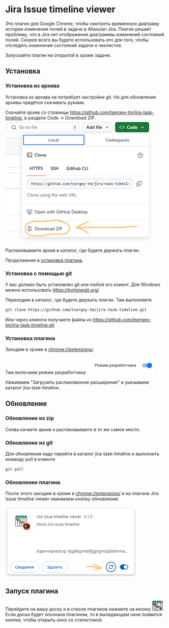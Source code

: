 # Jira Issue timeline viewer

Это плагин для Google Chrome, чтобы смотреть временную диаграму истории изменения полей в задаче в Atlassian Jira.
Плагин решает проблему, что в Jira нет отображения диаграммы изменений состояний полей.
Скорее всего вы будете использовать его для того, чтобы отследить изменения состояний задачи и чеклистов.

Запускайте плагин на открытой в хроме задаче.

## Установка

### Установка из архива

Установка из архива не потребует настройки git.
Но для обновления архивы придётся скачивать руками.

Скачайте архив со страницы https://github.com/tsergey-tm/jira-task-timeline, в разделе Code -> Download ZIP.
![](zip.png)

Распаковываете архив в каталог, где будете держать плагин.

Продолжение в [установка плагина](#установка-плагина).

### Установка с помощью git

У вас должен быть установлен git или любой его клиент. Для Windows можно использовать https://tortoisegit.org/

Переходим в каталог, где будете держать плагин.
Там выполняете

```bash
git clone https://github.com/tsergey-tm/jira-task-timeline.git
``` 

Или через клиента получаете файлы из https://github.com/tsergey-tm/jira-task-timeline.git

### Установка плагина

Заходим в хроме в [chrome://extensions/](chrome://extensions/).

Там включаем режим разработчика:
![](mode.png)

Нажимаем "Загрузить распакованное расширение" и указываем каталог jira-task-timeline.

## Обновление

### Обновление из zip

Снова качаете архив и распаковываете в то же самое место.

### Обновление из git

Для обновления надо перейти в каталог jira-task-timeline
и выполнить команду pull в клиенте

```bash
git pull
```

### Обновление плагина

После этого заходим в хроме в [chrome://extensions/](chrome://extensions/)
и на плагине Jira Issue timeline viewer нажимаем кнопку обновления:

![](reload.png)

## Запуск плагина

Перейдите на вашу доску и в списке плагинов нажмите на иконку ![](icon_32.png).
Если доска будет опознана плагином, то в выпадающем окне появится кнопка,
чтобы открыть окно со статистикой.

